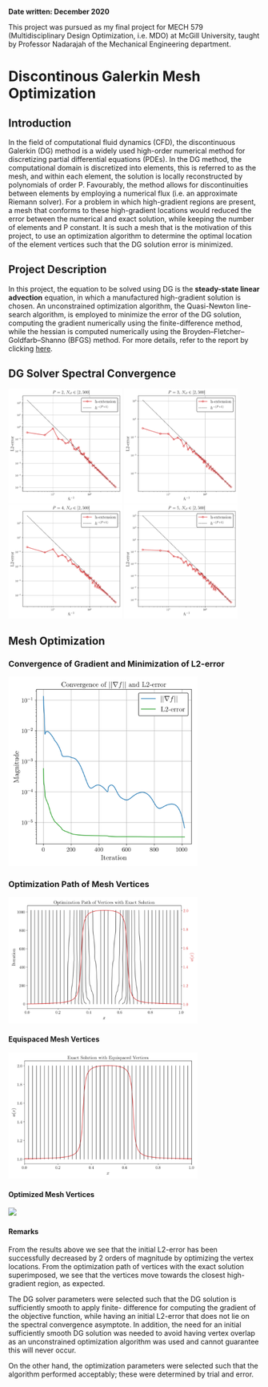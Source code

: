 **Date written: December 2020**

This project was pursued as my final project for MECH 579 (Multidisciplinary Design Optimization, i.e. MDO) at McGill University, taught by Professor Nadarajah of the Mechanical Engineering department.

# Discontinous Galerkin Mesh Optimization

## Introduction

In the field of computational fluid dynamics (CFD), the discontinuous Galerkin (DG) method is a widely used high-order numerical method for discretizing partial differential equations (PDEs). In the DG method, the computational domain is discretized into elements, this is referred to as the mesh, and within each element, the solution is locally reconstructed by polynomials of order P. Favourably, the method allows for discontinuities between elements by employing a numerical flux (i.e. an approximate Riemann solver). For a problem in which high-gradient regions are present, a mesh that conforms to these high-gradient locations would reduced the error between the numerical and exact solution, while keeping the number of elements and P constant. It is such a mesh that is the motivation of this project, to use an optimization algorithm to determine the optimal location of the element vertices such that the DG solution error is minimized.

## Project Description

In this project, the equation to be solved using DG is the **steady-state linear advection** equation, in which a manufactured high-gradient solution is chosen. An unconstrained optimization algorithm, the Quasi-Newton line-search algorithm, is employed to minimize the error of the DG solution, computing the gradient numerically using the finite-difference method, while the hessian is computed numerically using the Broyden–Fletcher–Goldfarb–Shanno (BFGS) method. For more details, refer to the report by clicking [here](https://drive.google.com/file/d/1GbJ9X1QdWYxXuT8GbWvLEF5mlCfxHY86/view?usp=sharing).

## DG Solver Spectral Convergence

<img src="https://raw.githubusercontent.com/jbrillon/DG-Mesh-Optimization/master/tests/h_convergence/Figures/h_convergence_P_2.png" width="45%"></img>
<img src="https://raw.githubusercontent.com/jbrillon/DG-Mesh-Optimization/master/tests/h_convergence/Figures/h_convergence_P_3.png" width="45%"></img>
<img src="https://raw.githubusercontent.com/jbrillon/DG-Mesh-Optimization/master/tests/h_convergence/Figures/h_convergence_P_4.png" width="45%"></img>
<img src="https://raw.githubusercontent.com/jbrillon/DG-Mesh-Optimization/master/tests/h_convergence/Figures/h_convergence_P_5.png" width="45%"></img>

## Mesh Optimization

### Convergence of Gradient and Minimization of L2-error

<img src="https://raw.githubusercontent.com/jbrillon/DG-Mesh-Optimization/master/tests/mesh_optimization/Figures/MDO/convergence.png" width="75%"></img>

### Optimization Path of Mesh Vertices

<img src="https://raw.githubusercontent.com/jbrillon/DG-Mesh-Optimization/master/tests/mesh_optimization/Figures/MDO/path_of_vertices_with_solution.png" width="75%"></img>

#### Equispaced Mesh Vertices

<img src="https://raw.githubusercontent.com/jbrillon/DG-Mesh-Optimization/master/tests/mesh_optimization/Figures/MDO/exact_sol_equispaced_vertices.png" width="75%"></img>

#### Optimized Mesh Vertices

<img src="https://raw.githubusercontent.com/jbrillon/DG-Mesh-Optimization/master/tests/mesh_optimization/Figures/MDO/exact_sol_optimized_vertices.png" width="75%"></img>

#### Remarks

From the results above we see that the initial L2-error has been successfully decreased by 2 orders of magnitude by optimizing the vertex locations. From the optimization path of vertices with the exact solution superimposed, we see that the vertices move towards the closest high-gradient region, as expected.

The DG solver parameters were selected such that the DG solution is sufficiently smooth to apply finite- difference for computing the gradient of the objective function, while having an initial L2-error that does not lie on the spectral convergence asymptote. In addition, the need for an initial sufficiently smooth DG solution was needed to avoid having vertex overlap as an unconstrained optimization algorithm was used and cannot guarantee this will never occur.

On the other hand, the optimization parameters were selected such that the algorithm performed acceptably; these were determined by trial and error.